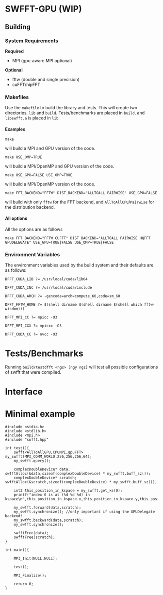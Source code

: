 # SWFFT-GPU (WIP)

## Building

### System Requirements

**Required**

* MPI (gpu-aware MPI optional)

**Optional**

* fftw (double and single precision)
* cuFFT/hipFFT

### Makefiles

Use the `makefile` to build the library and tests. This will create two directories, `lib` and `build`. Tests/benchmarks are placed in `build`, and `libswfft.a` is placed in `lib`.

#### Examples

```
make
```

will build a MPI and GPU version of the code.


```
make USE_OMP=TRUE
```

will build a MPI/OpenMP and GPU version of the code.


```
make USE_GPU=FALSE USE_OMP=TRUE
```

will build a MPI/OpenMP version of the code.


```
make FFT_BACKEND="FFTW" DIST_BACKEND="ALLTOALL PAIRWISE" USE_GPU=FALSE
```

will build with only `fftw` for the FFT backend, and `AllToAllCPU`/`Pairwise` for the distribution backend.

#### All options

All the options are as follows

```
make FFT_BACKEND="FFTW CUFFT" DIST_BACKEND="ALLTOALL PAIRWISE HQFFT GPUDELEGATE" USE_GPU=TRUE|FALSE USE_OMP=TRUE|FALSE
```

### Environment Variables

The environment variables used by the build system and their defaults are as follows:

```
DFFT_CUDA_LIB ?= /usr/local/cuda/lib64

DFFT_CUDA_INC ?= /usr/local/cuda/include

DFFT_CUDA_ARCH ?= -gencode=arch=compute_60,code=sm_60

DFFT_FFTW_HOME ?= $(shell dirname $(shell dirname $(shell which fftw-wisdom)))

DFFT_MPI_CC ?= mpicc -O3

DFFT_MPI_CXX ?= mpicxx -O3

DFFT_CUDA_CC ?= nvcc -O3
```

# Tests/Benchmarks

Running `build/testdfft <ngx> [ngy ngz]` will test all possible configurations of swfft that were compiled.

# Interface



# Minimal example

```
#include <stdio.h>
#include <stdlib.h>
#include <mpi.h>
#include "swfft.hpp"

int test(){
    swfft<AllToAllGPU,CPUMPI,gpuFFT> my_swfft(MPI_COMM_WORLD,256,256,256,64);
    my_swfft.query();

    complexDoubleDevice* data; swfftAlloc(&data,sizeof(complexDoubleDevice) * my_swfft.buff_sz());
    complexDoubleDevice* scratch; swfftAlloc(&scratch,sizeof(complexDoubleDevice) * my_swfft.buff_sz());

    int3 this_position_in_kspace = my_swfft.get_ks(0);
    printf("index 0 is at (%d %d %d) in kspace\n",this_position_in_kspace.x,this_position_in_kspace.y,this_position_in_kspace.z);

    my_swfft.forward(data,scratch);
    my_swfft.synchronize(); //only important if using the GPUDelegate backend!
    my_swfft.backward(data,scratch);
    my_swfft.synchronize();

    swfftFree(data);
    swfftFree(scratch);
}

int main(){

    MPI_Init(NULL,NULL);

    test();

    MPI_Finalize();

    return 0;
}
```